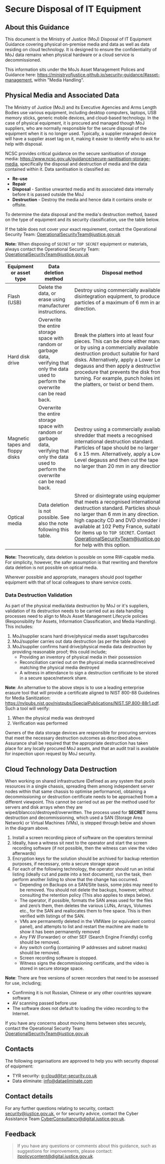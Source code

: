 # Secure Disposal of IT Equipment
## About this Guidance
This document is the Ministry of Justice \(MoJ\) Disposal of IT Equipment Guidance covering physical on-premise media and data as well as data residing on cloud technology. It is designed to ensure the confidentiality of MoJ data remains when physical hardware or a cloud service is decommissioned.

This information sits under the MoJs Asset Management Polices and Guidance here: https://ministryofjustice.github.io/security-guidance/#asset-management, within "Media Handling".

## Physical Media and Associated Data
The Ministry of Justice \(MoJ\) and its Executive Agencies and Arms Length Bodies use various equipment, including desktop computers, laptops, USB memory sticks, generic mobile devices, and cloud-based technology. In the case of physical equipment, it is procured and managed though MoJ suppliers, who are normally responsible for the secure disposal of the equipment when it is no longer used. Typically, a supplier managed device will have a supplier asset tag on it, making it easier to identify who to ask for help with disposal.

NCSC provides critical guidance on the secure sanitisation of storage media: https://www.ncsc.gov.uk/guidance/secure-sanitisation-storage-media, specifically the disposal and destruction of media and the data contained within it. Data sanitisation is classified as:

- **Re-use**
- **Repair**
- **Disposal** - Sanitise unwanted media and its associated data internally before it is passed outside the MoJ
- **Destruction** - Destroy the media and hence data it contains onsite or offsite.

To determine the data disposal and the media's destruction method, based on the type of equipment and its security classification, use the table below. 

If the table does not cover your exact requirement, contact the Operational Security Team: [OperationalSecurityTeam@justice.gov.uk](mailto:OperationalSecurityTeam@justice.gov.uk)

**Note:** When disposing of `SECRET` or `TOP SECRET` equipment or materials, always contact the Operational Security Team: [OperationalSecurityTeam@justice.gov.uk](mailto:OperationalSecurityTeam@justice.gov.uk)

|Equipment or asset type|Data deletion method|Disposal method|
|-----------------------|--------------------|---------------|
|Flash \(USB\)|Delete the data, or erase using manufacturer instructions.|Destroy using commercially available disintegration equipment, to produce particles of a maximum of 6 mm in any direction.|
|Hard disk drive|Overwrite the entire storage space with random or garbage data, verifying that only the data used to perform the overwrite can be read back.|Break the platters into at least four pieces. This can be done either manually or by using a commercially available destruction product suitable for hard disks. Alternatively, apply a Lower Level degauss and then apply a destructive procedure that prevents the disk from turning. For example, punch holes into the platters, or twist or bend them.|
|Magnetic tapes and floppy disks|Overwrite the entire storage space with random or garbage data, verifying that only the data used to perform the overwrite can be read back.|Destroy using a commercially available shredder that meets a recognised international destruction standard. Particles of tape should be no larger than 6 x 15 mm. Alternatively, apply a Lower Level degauss and then cut the tape to no larger than 20 mm in any direction.|
|Optical media|Data deletion is not possible. See also the note following this table.|Shred or disintegrate using equipment that meets a recognised international destruction standard. Particles should be no larger than 6 mm in any direction. A high capacity CD and DVD shredder is available at 102 Petty France, suitable for items up to `TOP SECRET`. Contact [OperationalSecurityTeam@justice.gov.uk](mailto:OperationalSecurityTeam@justice.gov.uk) for help with this option.|

**Note:** Theoretically, data deletion is possible on some RW-capable media. For simplicity, however, the safer assumption is that rewriting and therefore data deletion is not possible on optical media.

Wherever possible and appropriate, managers should pool together equipment with that of local colleagues to share service costs.

### Data Destruction Validation

As part of the physical media/data destruction by MoJ or it's suppliers, validation of its destruction needs to be carried out as data handling processes need to align to MoJs Asset Management Lifecycle policies (Responsibility for Assets, Information Classification, and Media Handling). This includes:

1. MoJ/supplier scans hard drive/physical media asset tags/barcodes
2. MoJ/supplier carries out data destruction (as per the table above)
3. MoJ/supplier confirms hard drive/physical media data destruction by providing reasonable proof; this could include;
   - Providing an inventory of physical media in their possession
   - Reconciliation carried out on the physical media scanned/received matching the physical media destroyed
   - A witness in attendance to sign a destruction certificate to be stored in a secure space/network share.

**Note**: An alternative to the above steps is to use a leading enterprise erasure tool that will provide a certificate aligned to NIST 800-88 Guidelines for Media Sanitization: https://nvlpubs.nist.gov/nistpubs/SpecialPublications/NIST.SP.800-88r1.pdf. Such a tool will verify:

1. When the physical media was destroyed
2. Verification was performed

Owners of the data storage devices are responsible for procuring services that meet the necessary destruction outcomes as described above. Assurance shall be required that the appropriate destruction has taken place for any locally procured MoJ assets, and that an audit trail is available for inspection upon request by MoJ security.

## Cloud Technology Data Destruction
When working on shared infrastructure (Defined as any system that pools resources in a single chassis, spreading them among independent server nodes within that same chassis to optimise performance), obtaining a decommissioning or destruction certificate needs to be approached from a different viewpoint. This cannot be carried out as per the method used for servers and disk arrays when they are wiped/blancco/destroyed/overwritten. The process used for **SECRET** items destruction and decommissioning, which used a SAN (Storage Area Network) or Virtual Machines (VMs), is stepped through below and shown in the diagram above. 

1. Install a screen recording piece of software on the operators terminal
2. Ideally, have a witness sit next to the operator and start the screen recording software (if not possible, then the witness can view the video afterwards)
3. Encryption keys for the solution should be archived for backup retention purposes, if necessary, onto a secure storage space
4. For each of the following technology, the operator should run an initial listing (ideally cut and paste into a text document), run the task, then perform another listing to show that the change has occurred.
   - Depending on Backups on a SAN/Site basis, some jobs may need to be removed. You should not delete the backups, however, without consulting the retention policy      (This also applies to steps below).
   - The operator, if possible, formats the SAN areas used for the files and zero’s them, then deletes the various LUNs, Arrays, Volumes etc., for the SAN and            reallocates them to free space. This is then verified with listings of the SAN.
   - VMs are permanently deleted in the VMWare (or equivalent control panel), and attempts to list and restart the machine are made to show it has been permanently      removed
   - Any FW (Forwarder) or other SEF (Search Engine Friendly) config should be removed.
   - Any switch config (containing IP addresses and subnet masks) should be removed.
   - Screen recording software is stopped.
   - Witness signs the decommissioning certificate, and the video is stored in secure storage space.


**Note**: There are free versions of screen recorders that need to be assessed for use, including;
- Confirming it is not Russian, Chinese or any other countries spyware software
- AV scanning passed before use 
- The software does not default to loading the video recording to the Internet.


If you have any concerns about moving items between sites securely, contact the Operational Security Team: [OperationalSecurityTeam@justice.gov.uk](mailto:OperationalSecurityTeam@justice.gov.uk)

## Contacts

The following organisations are approved to help you with security disposal of equipment:

-   TYR security: [g-cloud@tyr-security.co.uk](mailto:g-cloud@tyr-security.co.uk)
-   Data eliminate: [info@dataeliminate.com](mailto:info@dataeliminate.com)

## Contact details

For any further questions relating to security, contact: [security@justice.gov.uk](mailto:security@justice.gov.uk), or for security advice, contact the Cyber Assistance Team [CyberConsultancy@digital.justice.gov.uk](mailto:CyberConsultancy@digital.justice.gov.uk).

## Feedback

> If you have any questions or comments about this guidance, such as suggestions for improvements, please contact: [itpolicycontent@digital.justice.gov.uk](mailto:itpolicycontent@digital.justice.gov.uk).

